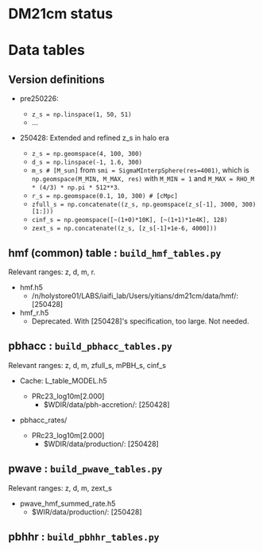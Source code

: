 # DM21cm status

# Data tables

## Version definitions

- pre250226:
    - `z_s = np.linspace(1, 50, 51)`
    - ...

- 250428: Extended and refined z_s in halo era
    - `z_s = np.geomspace(4, 100, 300)`
    - `d_s = np.linspace(-1, 1.6, 300)`
    - `m_s # [M_sun]` from `smi = SigmaMInterpSphere(res=4001)`, which is `np.geomspace(M_MIN, M_MAX, res)` with `M_MIN = 1` and `M_MAX = RHO_M * (4/3) * np.pi * 512**3`.
    - `r_s = np.geomspace(0.1, 10, 300) # [cMpc]`
    - `zfull_s = np.concatenate((z_s, np.geomspace(z_s[-1], 3000, 300)[1:]))`
    - `cinf_s = np.geomspace([~(1+0)*10K], [~(1+1)*1e4K], 128)`
    - `zext_s = np.concatenate((z_s, [z_s[-1]+1e-6, 4000]))`


## hmf (common) table : `build_hmf_tables.py`
Relevant ranges: z, d, m, r.

- hmf.h5
    - /n/holystore01/LABS/iaifi_lab/Users/yitians/dm21cm/data/hmf/: [250428]
- hmf_r.h5
    - Deprecated. With [250428]'s specification, too large. Not needed.

## pbhacc : `build_pbhacc_tables.py`
Relevant ranges: z, d, m, zfull_s, mPBH_s, cinf_s

- Cache: L_table_MODEL.h5
    - PRc23_log10m[2.000]
        - $WDIR/data/pbh-accretion/: [250428]

- pbhacc_rates/
    - PRc23_log10m[2.000]
        - $WDIR/data/production/: [250428]

## pwave : `build_pwave_tables.py`
Relevant ranges: z, d, m, zext_s

- pwave_hmf_summed_rate.h5
    - $WIR/data/production/: [250428]

## pbhhr : `build_pbhhr_tables.py`